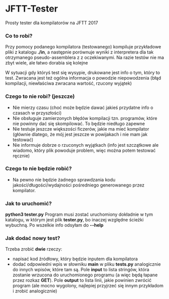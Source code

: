 # JFTT-Tester
Prosty tester dla kompilatorów na JFTT 2017

### Co to robi? ###
Przy pomocy podanego kompilatora (testowanego) kompiluje przykładowe pliki z katalogu **./in**, a następnie porównuje wyniki z interpretera dla tak otrzymanego pseudo-assemblera z z oczekiwanymi. Na razie testów nie ma zbyt wiele, ale łatwo dorabia się kolejne

W sytuacji gdy któryś test się wysypie, drukowane jest info o tym, który to test. Zwracana jest też ogólna informacja o powodzie niepowodzenia (błąd kompilacji, niewłaściwa zwracana wartość, rzucony wyjątek)


### Czego to nie robi? (jeszcze) ###
* Nie mierzy czasu (choć może będzie dawać jakieś przydatne info o czasach w przyszłości)
* Nie obsługuje zamierzonych błędów kompilacji tzn. programów, które nie powinny dać się skompilować. To będzie niedługo zapewne
* Nie testuje jeszcze większości ficzerów, jakie ma mieć kompilator (głównie dlatego, że mój jest jeszcze w powijakach i nie mam jak testować)
* Nie informuje dobrze o rzuconych wyjątkach (info jest szczątkowe ale wiadomo, który plik powoduje problem, więc można potem testować ręcznie)

### Czego to nie będzie robić? ###
* Na pewno nie będzie żadnego sprawdzania kodu jakości/długości/wydajności pośredniego generowanego przez kompilator.


### Jak to uruchomić? ###
**python3 tester.py**
Program musi zostać uruchomiony dokładnie w tym katalogu, w którym jest plik **tester.py**, bo inaczej względne ścieżki wybuchną. Po wszelkie info odsyłam do **--help**


### Jak dodać nowy test? ###
Trzeba zrobić **dwie** rzeczy:
* napisać kod źródłowy, który będzie inputem dla kompilatora
* dodać odpowiedni wpis w słowniku **main** w pliku **tests.py** analogicznie do innych wpisów, które tam są. Pole **input** to lista stringów, która zostanie wrzucona do uruchomionego programu (a więc będą łapane przez rozkaz **GET**). Pole **output** to lista linii, jakie powinien zwrócić program (ale mocno wygolony, najlepiej przyjrzeć się innym przykładom i zrobić analogicznie)
